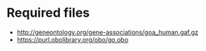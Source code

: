 # Required files
* http://geneontology.org/gene-associations/goa_human.gaf.gz
* https://purl.obolibrary.org/obo/go.obo
